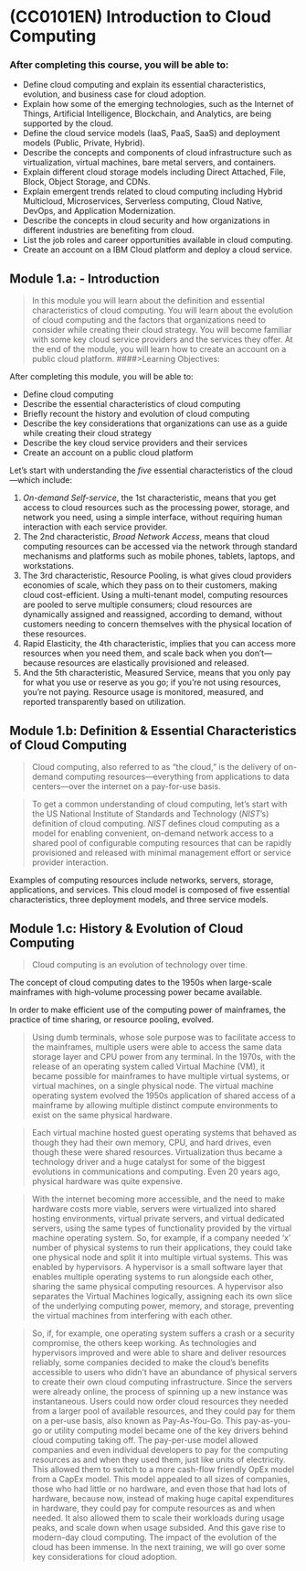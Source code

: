 # (CC0101EN) Introduction to Cloud Computing

### After completing this course, you will be able to: 

*   Define cloud computing and explain its essential characteristics, evolution, and business case for cloud adoption.
*   Explain how some of the emerging technologies, such as the Internet of Things, Artificial Intelligence, Blockchain, and Analytics, are being supported by the cloud.
*   Define the cloud service models (IaaS, PaaS, SaaS) and deployment models (Public, Private, Hybrid).
*   Describe the concepts and components of cloud infrastructure such as virtualization, virtual machines, bare metal servers, and containers.
*   Explain different cloud storage models including Direct Attached, File, Block, Object Storage, and CDNs.
*   Explain emergent trends related to cloud computing including Hybrid Multicloud, Microservices, Serverless computing, Cloud Native, DevOps, and Application Modernization.
*   Describe the concepts in cloud security and how organizations in different industries are benefiting from cloud.
*   List the job roles and career opportunities available in cloud computing.
*   Create an account on a IBM Cloud platform and deploy a cloud service.

## Module 1.a: - Introduction

>In this module you will learn about the definition and essential characteristics of cloud computing. You will learn about the evolution of cloud computing and the factors that organizations need to consider while creating their cloud strategy. You will become familiar with some key cloud service providers and the services they offer. At the end of the module, you will learn how to create an account on a public cloud platform.
####>Learning Objectives:

After completing this module, you will be able to:

*    Define cloud computing
*    Describe the essential characteristics of cloud computing
*    Briefly recount the history and evolution of cloud computing
*    Describe the key considerations that organizations can use as a guide while creating their cloud strategy
*    Describe the key cloud service providers and their services
*    Create an account on a public cloud platform

Let’s start with understanding the _five_ essential characteristics of the cloud—which include:

1. _On-demand Self-service_, the 1st characteristic, means that you get access to cloud resources such as the processing power, storage, and network you need, using a  simple interface, without requiring human interaction with each service provider.
2. The 2nd characteristic, _Broad Network Access_, means that cloud computing resources can be accessed via the network through standard mechanisms and platforms such as mobile phones, tablets, laptops, and workstations.
3. The 3rd characteristic, Resource Pooling, is what gives cloud providers economies of scale, which they pass on to their customers, making cloud cost-efficient.
Using a multi-tenant model, computing resources are pooled to serve multiple consumers; cloud resources are dynamically assigned and reassigned, according to demand, without customers needing to concern themselves with the physical location of these resources.
4. Rapid Elasticity, the 4th characteristic, implies that you can access more resources when you need them, and scale back when you don’t—because resources are elastically provisioned and released.
5. And the 5th characteristic, Measured Service, means that you only pay for what you use or reserve as you go; if you’re not using resources, you’re not paying.
Resource usage is monitored, measured, and reported transparently based on utilization.


## Module 1.b: Definition & Essential Characteristics of Cloud Computing
>Cloud computing, also referred to as “the cloud,” is the delivery of on-demand computing resources—everything from applications to data centers—over the internet on a pay-for-use basis.

>To get a common understanding of cloud computing, let’s start with the US National Institute of Standards and Technology (_NIST_’s) definition of cloud computing.
_NIST_ defines cloud computing as a model for enabling convenient, on-demand network access to a shared pool of configurable computing resources that can be rapidly provisioned and released with minimal management effort or service provider interaction.
 
Examples of computing resources include networks, servers, storage, applications, and services.
This cloud model is composed of five essential characteristics, three deployment models, and three service models.

## Module 1.c: History & Evolution of Cloud Computing
>Cloud computing is an evolution of technology over time.

The concept of cloud computing dates to the 1950s when large-scale mainframes with high-volume processing power became available.

In order to make efficient use of the computing power of mainframes, the practice of time sharing, or resource pooling, evolved.

>Using dumb terminals, whose sole purpose was to facilitate access to the mainframes, multiple users were able to access the same data storage layer and CPU power from any terminal.
>In the 1970s, with the release of an operating system called Virtual Machine (VM), it became possible for mainframes to have multiple virtual systems, or virtual machines, on a single physical node.
>The virtual machine operating system evolved the 1950s application of shared access of a mainframe by allowing multiple distinct compute environments to exist on the same physical hardware.

>Each virtual machine hosted guest operating systems that behaved as though they had their own memory, CPU, and hard drives, even though these were shared resources.
>Virtualization thus became a technology driver and a huge catalyst for some of the biggest evolutions in communications and computing.
>Even 20 years ago, physical hardware was quite expensive.

>With the internet becoming more accessible, and the need to make hardware costs more viable, servers were virtualized into shared hosting environments, virtual private servers, and virtual dedicated servers, using the same types of functionality provided by the virtual machine operating system.
>So, for example, if a company needed ‘x’ number of physical systems to run their applications, they could take one physical node and split it into multiple virtual systems.
>This was enabled by hypervisors.
A hypervisor is a small software layer that enables multiple operating systems to run alongside each other, sharing the same physical computing resources.
A hypervisor also separates the Virtual Machines logically, assigning each its own slice of the underlying computing power, memory, and storage, preventing the virtual machines from interfering with each other.

>So, if, for example, one operating system suffers a crash or a security compromise, the others keep working.
As technologies and hypervisors improved and were able to share and deliver resources reliably, some companies decided to make the cloud’s benefits accessible to users who didn’t have an abundance of physical servers to create their own cloud computing infrastructure.
Since the servers were already online, the process of spinning up a new instance was instantaneous.
Users could now order cloud resources they needed from a larger pool of available resources, and they could pay for them on a per-use basis, also known as Pay-As-You-Go.
>This pay-as-you-go or utility computing model became one of the key drivers behind cloud computing taking off.
The pay-per-use model allowed companies and even individual developers to pay for the computing resources as and when they used them, just like units of electricity.
This allowed them to switch to a more cash-flow friendly OpEx model from a CapEx model.
This model appealed to all sizes of companies, those who had little or no hardware, and even those that had lots of hardware, because now, instead of making huge capital expenditures in hardware, they could pay for compute resources as and when needed.
>It also allowed them to scale their workloads during usage peaks, and scale down when usage subsided.
And this gave rise to modern-day cloud computing.
The impact of the evolution of the cloud has been immense.
In the next training, we will go over some key considerations for cloud adoption.

